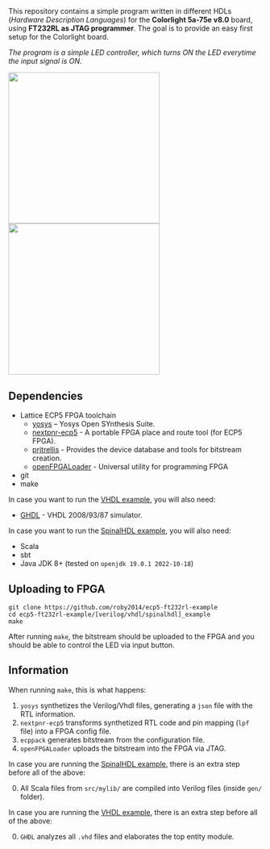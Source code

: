 ##

This repository contains a simple program written in different HDLs (*Hardware Description Languages*) for the **Colorlight 5a-75e v8.0** board, using **FT232RL as JTAG programmer**. The goal is to provide an easy first setup for the Colorlight board.

*The program is a simple LED controller, which turns ON the LED everytime the input signal is ON.*

<p float="left">
  <img src="https://www.colorlight-led.com/Uploads/5a17d3b99f9c0.jpg" width="300" />
  <img src="https://abra-electronics.com/images/detailed/140/ARD-FTDI-IO.jpg" width="300" /> 
</p>

## Dependencies
- Lattice ECP5 FPGA toolchain
    - [yosys](https://github.com/YosysHQ/yosys) – Yosys Open SYnthesis Suite.
    - [nextpnr-ecp5](https://github.com/YosysHQ/nextpnr) - A portable FPGA place and route tool (for ECP5 FPGA).
    - [prjtrellis](https://github.com/YosysHQ/prjtrellis) - Provides the device database and tools for bitstream creation.
    - [openFPGALoader](https://github.com/trabucayre/openFPGALoader) - Universal utility for programming FPGA 
- git
- make
  
In case you want to run the [VHDL example](./vhdl_example/), you will also need:
- [GHDL](https://github.com/ghdl/ghdl) - VHDL 2008/93/87 simulator.

In case you want to run the [SpinalHDL example](./spinalhdl_example/), you will also need:
- Scala
- sbt
- Java JDK 8+ (tested on `openjdk 19.0.1 2022-10-18`)

## Uploading to FPGA
```
git clone https://github.com/roby2014/ecp5-ft232rl-example
cd ecp5-ft232rl-example/[verilog/vhdl/spinalhdl]_example
make
```

After running `make`, the bitstream should be uploaded to the FPGA and you should be able to control the LED via input button.

## Information

When running `make`, this is what happens:

1. `yosys` synthetizes the Verilog/Vhdl files, generating a `json` file with the RTL information.
2. `nextpnr-ecp5` transforms synthetized RTL code and pin mapping (`lpf` file) into a FPGA config file.
3. `ecppack` generates bitstream from the configuration file.
4. `openFPGALoader` uploads the bitstream into the FPGA via JTAG.

In case you are running the [SpinalHDL example](./spinalhdl_example/), there is an extra step before all of the above:

0. All Scala files from `src/mylib/` are compiled into Verilog files (inside `gen/` folder).

In case you are running the [VHDL example](./vhdl_example/), there is an extra step before all of the above:

0. `GHDL` analyzes all `.vhd` files and elaborates the top entity module. 
